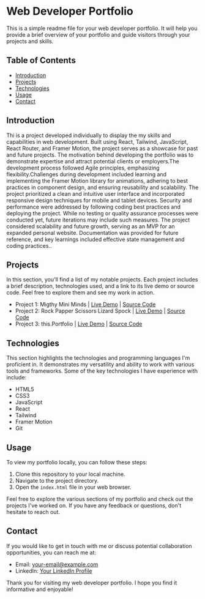 # Web Developer Portfolio

This is a simple readme file for your web developer portfolio. It will help you provide a brief overview of your portfolio and guide visitors through your projects and skills.

## Table of Contents
- [Introduction](#introduction)
- [Projects](#projects)
- [Technologies](#technologies)
- [Usage](#usage)
- [Contact](#contact)

## Introduction
Thi is a project developed individually to display the my skills and capabilities in web development. Built using React, Tailwind, JavaScript, React Router, and Framer Motion, the project serves as a showcase for past and future projects. The motivation behind developing the portfolio was to demonstrate expertise and attract potential clients or employers.The development process followed Agile principles, emphasizing flexibility.Challenges during development included learning and implementing the Framer Motion library for animations, adhering to best practices in component design, and ensuring reusability and scalability. The project prioritized a clean and intuitive user interface and incorporated responsive design techniques for mobile and tablet devices. Security and performance were addressed by following coding best practices and deploying the project. While no testing or quality assurance processes were conducted yet, future iterations may include such measures. The project considered scalability and future growth, serving as an MVP for an expanded personal website. Documentation was provided for future reference, and key learnings included effective state management and coding practices..

## Projects
In this section, you'll find a list of my notable projects. Each project includes a brief description, technologies used, and a link to its live demo or source code. Feel free to explore them and see my work in action.

- Project 1: Migthy Mini Minds | [Live Demo](https://migthyminiminds.netlify.app) | [Source Code](https://github.com/dlrodev92/Portfolio)
- Project 2: Rock Papper Scissors Lizard Spock | [Live Demo](https://rsplsbigbang.netlify.app) | [Source Code](https://github.com/dlrodev92/migthy_mini_minds)
- Project 3: this.Portfolio | [Live Demo](https://davidlopezportfolio.netlify.app) | [Source Code]([link-to-source-3](https://github.com/dlrodev92/Portfolio))

## Technologies
This section highlights the technologies and programming languages I'm proficient in. It demonstrates my versatility and ability to work with various tools and frameworks. Some of the key technologies I have experience with include:

- HTML5
- CSS3
- JavaScript
- React
- Tailwind
- Framer Motion
- Git

## Usage
To view my portfolio locally, you can follow these steps:

1. Clone this repository to your local machine.
2. Navigate to the project directory.
3. Open the `index.html` file in your web browser.

Feel free to explore the various sections of my portfolio and check out the projects I've worked on. If you have any feedback or questions, don't hesitate to reach out.

## Contact
If you would like to get in touch with me or discuss potential collaboration opportunities, you can reach me at:

- Email: [your-email@example.com](mailto:your-email@example.com)
- LinkedIn: [Your LinkedIn Profile](https://www.linkedin.com/in/your-profile)

Thank you for visiting my web developer portfolio. I hope you find it informative and enjoyable!
